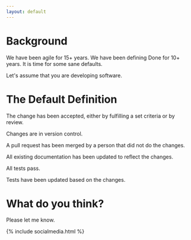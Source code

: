 ```yaml
---
layout: default
---
```

Background
==========

We have been agile for 15+ years. We have been defining Done for 10+  years. It is time for some sane defaults.

Let's assume that you are developing software.

The Default Definition
======================

The change has been accepted, either by fulfilling a set criteria or by review.

Changes are in version control.

A pull request has been merged by a person that did not do the changes.

All existing documentation has been updated to reflect the changes.

All tests pass.

Tests have been updated based on the changes.

What do you think?
==================

Please let me know.

{% include socialmedia.html %}
